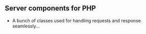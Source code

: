 ## Server components for PHP
* A bunch of classes used for handling requests and response seamlessly...
